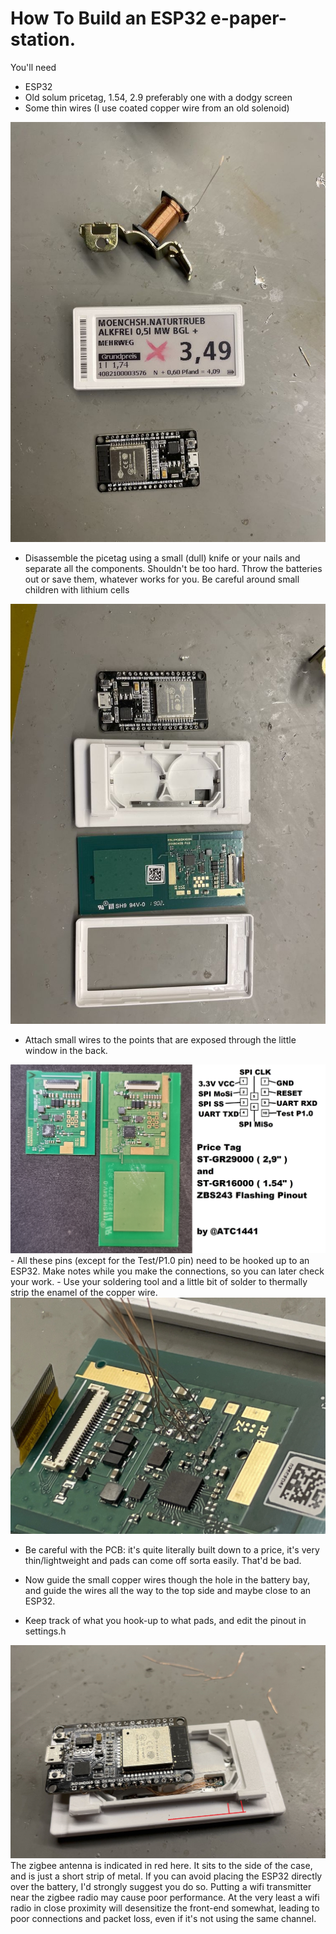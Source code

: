 # How To Build an ESP32 e-paper-station.

You'll need
- ESP32
- Old solum pricetag, 1.54, 2.9 preferably one with a dodgy screen
- Some thin wires (I use coated copper wire from an old solenoid)

<img src="needed.jpg">

- Disassemble the picetag using a small (dull) knife or your nails and separate all the components. Shouldn't be too hard. Throw the batteries out or save them, whatever works for you. Be careful around small children with lithium cells

<img src="disassembled.jpg">

- Attach small wires to the points that are exposed through the little window in the back.

<img src="pinout.jpg">
- All these pins (except for the Test/P1.0 pin) need to be hooked up to an ESP32. Make notes while you make the connections, so you can later check your work.
- Use your soldering tool and a little bit of solder to thermally strip the enamel of the copper wire.

<img src="soldered1.jpg">

- Be careful with the PCB: it's quite literally built down to a price, it's very thin/lightweight and pads can come off sorta easily. That'd be bad.

- Now guide the small copper wires though the hole in the battery bay, and guide the wires all the way to the top side and maybe close to an ESP32.
- Keep track of what you hook-up to what pads, and edit the pinout in settings.h


<img src="antenna.jpg">
The zigbee antenna is indicated in red here. It sits to the side of the case, and is just a short strip of metal. If you can avoid placing the ESP32 directly over the battery, I'd strongly suggest you do so. Putting a wifi transmitter near the zigbee radio may cause poor performance. At the very least a wifi radio in close proximity will desensitize the front-end somewhat, leading to poor connections and packet loss, even if it's not using the same channel.
